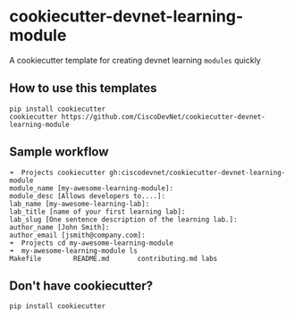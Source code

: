 # cookiecutter-devnet-learning-module

A cookiecutter template for creating devnet learning `modules` quickly


## How to use this templates

    pip install cookiecutter
    cookiecutter https://github.com/CiscoDevNet/cookiecutter-devnet-learning-module


## Sample workflow

```
➜  Projects cookiecutter gh:ciscodevnet/cookiecutter-devnet-learning-module
module_name [my-awesome-learning-module]:
module_desc [Allows developers to....]:
lab_name [my-awesome-learning-lab]:
lab_title [name of your first learning lab]:
lab_slug [One sentence description of the learning lab.]:
author_name [John Smith]:
author_email [jsmith@company.com]:
➜  Projects cd my-awesome-learning-module
➜  my-awesome-learning-module ls
Makefile        README.md       contributing.md labs
```

## Don't have cookiecutter?

    pip install cookiecutter
